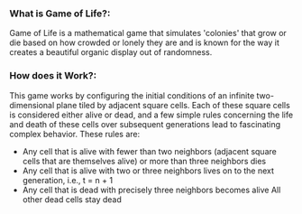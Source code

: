 ### What is Game of Life?:
Game of Life is a mathematical game that simulates 'colonies' that grow or die based on how crowded or lonely they are and is known for the way it creates a beautiful organic display out of randomness.


### How does it Work?:
This game works by configuring the initial conditions of an infinite two-dimensional plane tiled by adjacent square cells. Each of these square cells is considered either alive or dead, and a few simple rules concerning the life and death of these cells over subsequent generations lead to fascinating complex behavior. These rules are:

* Any cell that is alive with fewer than two neighbors (adjacent square cells that are themselves alive) or more than three neighbors dies
* Any cell that is alive with two or three neighbors lives on to the next generation, i.e., t = n + 1
* Any cell that is dead with precisely three neighbors becomes alive
All other dead cells stay dead  